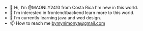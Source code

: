 - 👋 Hi, I’m @MAONLY2410 from Costa Rica I'm new in this world.
- 👀 I’m interested in frontend/backend learn more to this world.
- 🌱 I’m currently learning java and wed design.
- 📫 How to reach me bymynimonya@gmail.com

<!---
MAONLY2410/MAONLY2410 is a ✨ special ✨ repository because its `README.md` (this file) appears on your GitHub profile.
You can click the Preview link to take a look at your changes.
--->
